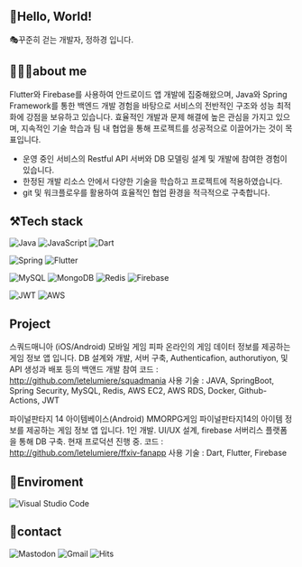 
:bear:Hello, World! 
-----------
🎭꾸준히 걷는 개발자, 정하경 입니다.

## 💁🏻‍♂️about me
Flutter와 Firebase를 사용하여 안드로이드 앱 개발에 집중해왔으며, Java와 Spring Framework를 통한 백엔드 개발 경험을 바탕으로 서비스의 전반적인 구조와 성능 최적화에 강점을 보유하고 있습니다. 효율적인 개발과 문제 해결에 높은 관심을 가지고 있으며, 지속적인 기술 학습과 팀 내 협업을 통해 프로젝트를 성공적으로 이끌어가는 것이 목표입니다.

- 운영 중인 서비스의 Restful API 서버와 DB 모델링 설계 및 개발에 참여한 경험이 있습니다.
- 한정된 개발 리소스 안에서 다양한 기술을 학습하고 프로젝트에 적용하였습니다.
- git 및 워크플로우를 활용하여 효율적인 협업 환경을 적극적으로 구축합니다.


## ⚒Tech stack

![Java](https://img.shields.io/badge/java-%23ED8B00.svg?style=for-the-badge&logo=java&logoColor=white) 
![JavaScript](https://img.shields.io/badge/javascript-%23323330.svg?style=for-the-badge&logo=javascript&logoColor=%23F7DF1E)
![Dart](https://img.shields.io/badge/dart-white?style=for-the-badge&logo=dart&logoColor=0175C2)

![Spring](https://img.shields.io/badge/spring-%236DB33F.svg?style=for-the-badge&logo=spring&logoColor=white) 
![Flutter](https://img.shields.io/badge/flutter-02569B?style=for-the-badge&logo=flutter&logoColor=white)
<!--Node.js-->

![MySQL](https://img.shields.io/badge/mysql-%2300f.svg?style=for-the-badge&logo=mysql&logoColor=white)
![MongoDB](https://img.shields.io/badge/MongoDB-%234ea94b.svg?style=for-the-badge&logo=mongodb&logoColor=white)
![Redis](https://img.shields.io/badge/redis-FF4438?style=for-the-badge&logo=redis&logoColor=white)
![Firebase](https://img.shields.io/badge/Firebase-DD2C00?style=for-the-badge&logo=firebase&logoColor=white)

![JWT](https://img.shields.io/badge/JWT-black?style=for-the-badge&logo=JSON%20web%20tokens)
![AWS](https://img.shields.io/badge/AWS-%23FF9900.svg?style=for-the-badge&logo=amazon-aws&logoColor=white)


## Project

스쿼드매니아 (iOS/Android) 
모바일 게임 피파 온라인의 게임 데이터 정보를 제공하는 게임 정보 앱 입니다.
DB 설계와 개발, 서버 구축, Authenticafion, authorutiyon, 및 API 생성과 배포 등의 백앤드 개발 참여 
코드 : http://github.com/letelumiere/squadmania
사용 기술 : JAVA, SpringBoot, Spring Security, MySQL, Redis, AWS EC2, AWS RDS, Docker, Github-Actions, JWT

파이널판타지 14 아이템베이스(Android)
MMORPG게임 파이널판타지14의 아이템 정보를 제공하는 게임 정보 앱 입니다.
1인 개발. UI/UX 설계, firebase 서버리스 플랫폼을 통해 DB 구축. 현재 프로덕션 진행 중.
코드 : http://github.com/letelumiere/ffxiv-fanapp
사용 기술 : Dart, Flutter, Firebase


## :evergreen_tree:Enviroment  
![Visual Studio Code](https://img.shields.io/badge/Visual%20Studio%20Code-0078d7.svg?style=for-the-badge&logo=visual-studio-code&logoColor=white)


<!-- POSTMAN-->
##  :calling:contact

<!-- Twitter -->
<!-- bluesky -->
<!-- velog.io -->
![Mastodon](https://img.shields.io/badge/-MASTODON-%232B90D9?style=for-the-badge&logo=mastodon&logoColor=white)
![Gmail](https://img.shields.io/badge/Gmail-white?style=for-the-badge&logo=Gmail&logoColor=EA4335)
![Hits](https://hits.seeyoufarm.com/api/count/incr/badge.svg?url=https%3A%2F%2Fgithub.com%2Fletelumiere&count_bg=%2379C83D&title_bg=%23555555&icon=&icon_color=%23E7E7E7&title=hits&edge_flat=false)


